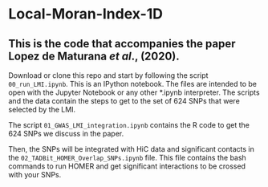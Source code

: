 # Local-Moran-Index-1D
## This is the code that accompanies the paper Lopez de Maturana *et al*., (2020).

Download or clone this repo and start by following the script `00_run_LMI.ipynb`. This is an IPython notebook. The files are intended to be open with the Jupyter Notebook or any other \*.ipynb interpreter. The scripts and the data contain the steps to get to the set of 624 SNPs that were selected by the LMI. 

The script `01_GWAS_LMI_integration.ipynb` contains the R code to get the 624 SNPs we discuss in the paper.

Then, the SNPs will be integrated with HiC data and significant contacts in the `02_TADBit_HOMER_Overlap_SNPs.ipynb` file. This file contains the bash commands to run HOMER and get significant interactions to be crossed with your SNPs.
